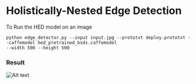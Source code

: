 # Holistically-Nested Edge Detection

To Run the HED model on an image

```
python edge_detector.py --input input.jpg --prototxt deploy.prototxt --caffemodel hed_pretrained_bsds.caffemodel
--width 500 --height 500 
```

### Result

![Alt text](https://github.com/KKhushhalR2405/Image-Processing-OpenCV/blob/hed/EdgeDetection/Holistically-Nested%20Edge%20Detection/out.jpg?raw=true "output")